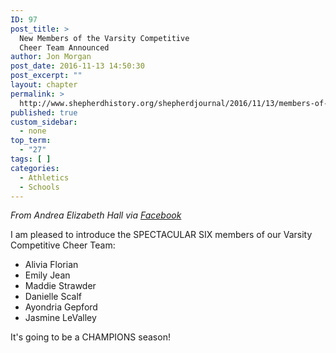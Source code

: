 ```yaml
---
ID: 97
post_title: >
  New Members of the Varsity Competitive
  Cheer Team Announced
author: Jon Morgan
post_date: 2016-11-13 14:50:30
post_excerpt: ""
layout: chapter
permalink: >
  http://www.shepherdhistory.org/shepherdjournal/2016/11/13/members-of-the-varsity-competitive-cheer-team-announced/
published: true
custom_sidebar:
  - none
top_term:
  - "27"
tags: [ ]
categories:
  - Athletics
  - Schools
---
```

<em>From Andrea Elizabeth Hall via <a href="https://www.facebook.com/shepherd.cheer/posts/1521850961164256">Facebook</a></em>

I am pleased to introduce the SPECTACULAR SIX members of our Varsity Competitive Cheer Team:

<ul>
<li>Alivia Florian</li>

<li>Emily Jean</li>

<li>Maddie Strawder</li>

<li>Danielle Scalf</li>

<li>Ayondria Gepford</li>

<li>Jasmine LeValley</li>

</ul>



It's going to be a CHAMPIONS season!
